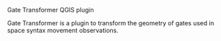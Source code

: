 Gate Transformer QGIS plugin
 
Gate Transformer is a plugin to transform the geometry of gates used in space syntax movement observations.
